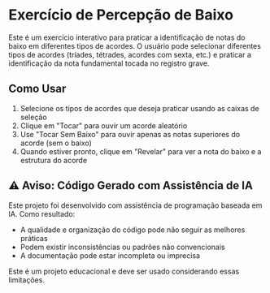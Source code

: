 # Exercício de Percepção de Baixo

Este é um exercício interativo para praticar a identificação de notas do baixo em diferentes tipos de acordes. O usuário pode selecionar diferentes tipos de acordes (tríades, tétrades, acordes com sexta, etc.) e praticar a identificação da nota fundamental tocada no registro grave.

## Como Usar

1. Selecione os tipos de acordes que deseja praticar usando as caixas de seleção
2. Clique em "Tocar" para ouvir um acorde aleatório
3. Use "Tocar Sem Baixo" para ouvir apenas as notas superiores do acorde (sem o baixo)
4. Quando estiver pronto, clique em "Revelar" para ver a nota do baixo e a estrutura do acorde

## ⚠️ Aviso: Código Gerado com Assistência de IA

Este projeto foi desenvolvido com assistência de programação baseada em IA. Como resultado:

- A qualidade e organização do código pode não seguir as melhores práticas
- Podem existir inconsistências ou padrões não convencionais
- A documentação pode estar incompleta ou imprecisa

Este é um projeto educacional e deve ser usado considerando essas limitações.